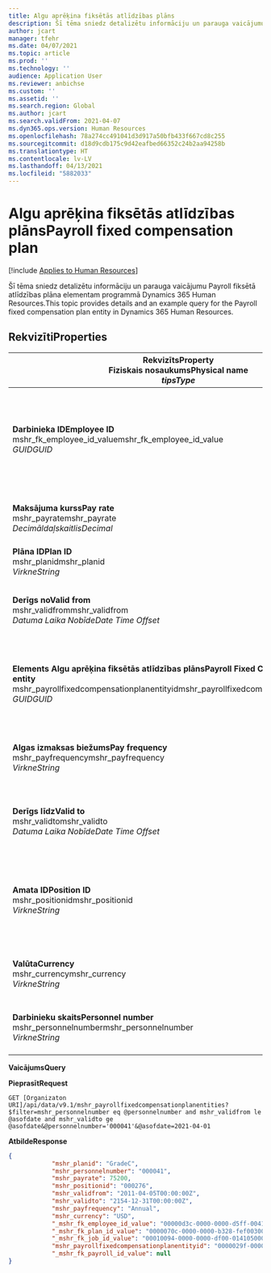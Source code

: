 ```yaml
---
title: Algu aprēķina fiksētās atlīdzības plāns
description: Šī tēma sniedz detalizētu informāciju un parauga vaicājumu Payroll fiksētā atlīdzības plāna elementam programmā Dynamics 365 Human Resources.
author: jcart
manager: tfehr
ms.date: 04/07/2021
ms.topic: article
ms.prod: ''
ms.technology: ''
audience: Application User
ms.reviewer: anbichse
ms.custom: ''
ms.assetid: ''
ms.search.region: Global
ms.author: jcart
ms.search.validFrom: 2021-04-07
ms.dyn365.ops.version: Human Resources
ms.openlocfilehash: 78a274cc491041d3d917a50bfb433f667cd8c255
ms.sourcegitcommit: d18d9cdb175c9d42eafbed66352c24b2aa94258b
ms.translationtype: HT
ms.contentlocale: lv-LV
ms.lasthandoff: 04/13/2021
ms.locfileid: "5882033"
---
```

# <a name="payroll-fixed-compensation-plan"></a><span data-ttu-id="1a2e5-103">Algu aprēķina fiksētās atlīdzības plāns</span><span class="sxs-lookup"><span data-stu-id="1a2e5-103">Payroll fixed compensation plan</span></span>

[!include [Applies to Human Resources](../includes/applies-to-hr.md)]

<span data-ttu-id="1a2e5-104">Šī tēma sniedz detalizētu informāciju un parauga vaicājumu Payroll fiksētā atlīdzības plāna elementam programmā Dynamics 365 Human Resources.</span><span class="sxs-lookup"><span data-stu-id="1a2e5-104">This topic provides details and an example query for the Payroll fixed compensation plan entity in Dynamics 365 Human Resources.</span></span>

## <a name="properties"></a><span data-ttu-id="1a2e5-105">Rekvizīti</span><span class="sxs-lookup"><span data-stu-id="1a2e5-105">Properties</span></span>

| <span data-ttu-id="1a2e5-106">Rekvizīts</span><span class="sxs-lookup"><span data-stu-id="1a2e5-106">Property</span></span><br><span data-ttu-id="1a2e5-107">**Fiziskais nosaukums**</span><span class="sxs-lookup"><span data-stu-id="1a2e5-107">**Physical name**</span></span><br><span data-ttu-id="1a2e5-108">**_tips_**</span><span class="sxs-lookup"><span data-stu-id="1a2e5-108">**_Type_**</span></span> | <span data-ttu-id="1a2e5-109">Izmantot</span><span class="sxs-lookup"><span data-stu-id="1a2e5-109">Use</span></span> | <span data-ttu-id="1a2e5-110">Apraksts</span><span class="sxs-lookup"><span data-stu-id="1a2e5-110">Description</span></span> |
| --- | --- | --- |
| <span data-ttu-id="1a2e5-111">**Darbinieka ID**</span><span class="sxs-lookup"><span data-stu-id="1a2e5-111">**Employee ID**</span></span><br><span data-ttu-id="1a2e5-112">mshr_fk_employee_id_value</span><span class="sxs-lookup"><span data-stu-id="1a2e5-112">mshr_fk_employee_id_value</span></span><br><span data-ttu-id="1a2e5-113">*GUID*</span><span class="sxs-lookup"><span data-stu-id="1a2e5-113">*GUID*</span></span> | <span data-ttu-id="1a2e5-114">Tikai lasāms</span><span class="sxs-lookup"><span data-stu-id="1a2e5-114">Read-only</span></span><br><span data-ttu-id="1a2e5-115">Obligāts</span><span class="sxs-lookup"><span data-stu-id="1a2e5-115">Required</span></span><br><span data-ttu-id="1a2e5-116">Ārējā atslēga:mshr_Employee_id no mshr_payrollemployeeentity elementa</span><span class="sxs-lookup"><span data-stu-id="1a2e5-116">Foreign key:mshr_Employee_id of mshr_payrollemployeeentity entity</span></span>  | <span data-ttu-id="1a2e5-117">Darbinieka ID</span><span class="sxs-lookup"><span data-stu-id="1a2e5-117">Employee ID</span></span> |
| <span data-ttu-id="1a2e5-118">**Maksājuma kurss**</span><span class="sxs-lookup"><span data-stu-id="1a2e5-118">**Pay rate**</span></span><br><span data-ttu-id="1a2e5-119">mshr_payrate</span><span class="sxs-lookup"><span data-stu-id="1a2e5-119">mshr_payrate</span></span><br><span data-ttu-id="1a2e5-120">*Decimāldaļskaitlis*</span><span class="sxs-lookup"><span data-stu-id="1a2e5-120">*Decimal*</span></span> | <span data-ttu-id="1a2e5-121">Tikai lasāms</span><span class="sxs-lookup"><span data-stu-id="1a2e5-121">Read-only</span></span><br><span data-ttu-id="1a2e5-122">Obligāts</span><span class="sxs-lookup"><span data-stu-id="1a2e5-122">Required</span></span> | <span data-ttu-id="1a2e5-123">Fiksētās atlīdzības plānā definētais algas kurss.</span><span class="sxs-lookup"><span data-stu-id="1a2e5-123">Pay rate defined in fixed compensation plan.</span></span> |
| <span data-ttu-id="1a2e5-124">**Plāna ID**</span><span class="sxs-lookup"><span data-stu-id="1a2e5-124">**Plan ID**</span></span><br><span data-ttu-id="1a2e5-125">mshr_planid</span><span class="sxs-lookup"><span data-stu-id="1a2e5-125">mshr_planid</span></span><br><span data-ttu-id="1a2e5-126">*Virkne*</span><span class="sxs-lookup"><span data-stu-id="1a2e5-126">*String*</span></span> | <span data-ttu-id="1a2e5-127">Tikai lasāms</span><span class="sxs-lookup"><span data-stu-id="1a2e5-127">Read-only</span></span><br><span data-ttu-id="1a2e5-128">Obligāts</span><span class="sxs-lookup"><span data-stu-id="1a2e5-128">Required</span></span> |<span data-ttu-id="1a2e5-129">Norāda atlīdzības plānu.</span><span class="sxs-lookup"><span data-stu-id="1a2e5-129">Specifies the compensation plan.</span></span>  |
| <span data-ttu-id="1a2e5-130">**Derīgs no**</span><span class="sxs-lookup"><span data-stu-id="1a2e5-130">**Valid from**</span></span><br><span data-ttu-id="1a2e5-131">mshr_validfrom</span><span class="sxs-lookup"><span data-stu-id="1a2e5-131">mshr_validfrom</span></span><br><span data-ttu-id="1a2e5-132">*Datuma Laika Nobīde*</span><span class="sxs-lookup"><span data-stu-id="1a2e5-132">*Date Time Offset*</span></span> |  <span data-ttu-id="1a2e5-133">Tikai lasāms</span><span class="sxs-lookup"><span data-stu-id="1a2e5-133">Read-only</span></span><br><span data-ttu-id="1a2e5-134">Obligāts</span><span class="sxs-lookup"><span data-stu-id="1a2e5-134">Required</span></span> |<span data-ttu-id="1a2e5-135">Datums, no kura ir fiksētā atlīdzība par darbinieku.</span><span class="sxs-lookup"><span data-stu-id="1a2e5-135">Date the employee fixed compensation is valid from.</span></span>  |
| <span data-ttu-id="1a2e5-136">**Elements Algu aprēķina fiksētās atlīdzības plāns**</span><span class="sxs-lookup"><span data-stu-id="1a2e5-136">**Payroll Fixed Compensation Plan entity**</span></span><br><span data-ttu-id="1a2e5-137">mshr_payrollfixedcompensationplanentityid</span><span class="sxs-lookup"><span data-stu-id="1a2e5-137">mshr_payrollfixedcompensationplanentityid</span></span><br><span data-ttu-id="1a2e5-138">*GUID*</span><span class="sxs-lookup"><span data-stu-id="1a2e5-138">*GUID*</span></span> | <span data-ttu-id="1a2e5-139">Obligāts</span><span class="sxs-lookup"><span data-stu-id="1a2e5-139">Required</span></span><br><span data-ttu-id="1a2e5-140">Sistēmas ģenerēts</span><span class="sxs-lookup"><span data-stu-id="1a2e5-140">Sytem generated</span></span> | <span data-ttu-id="1a2e5-141">Sistēmas ģenerēta GUID vērtība, lai unikāli identificētu atlīdzības plānu.</span><span class="sxs-lookup"><span data-stu-id="1a2e5-141">A system-generated GUID value to uniquely identify the compensation plan.</span></span> |
| <span data-ttu-id="1a2e5-142">**Algas izmaksas biežums**</span><span class="sxs-lookup"><span data-stu-id="1a2e5-142">**Pay frequency**</span></span><br><span data-ttu-id="1a2e5-143">mshr_payfrequency</span><span class="sxs-lookup"><span data-stu-id="1a2e5-143">mshr_payfrequency</span></span><br><span data-ttu-id="1a2e5-144">*Virkne*</span><span class="sxs-lookup"><span data-stu-id="1a2e5-144">*String*</span></span> | <span data-ttu-id="1a2e5-145">Tikai lasāms</span><span class="sxs-lookup"><span data-stu-id="1a2e5-145">Read-only</span></span><br><span data-ttu-id="1a2e5-146">Obligāts</span><span class="sxs-lookup"><span data-stu-id="1a2e5-146">Required</span></span> |<span data-ttu-id="1a2e5-147">Darbinieka apmaksas biežums.</span><span class="sxs-lookup"><span data-stu-id="1a2e5-147">The frequency the employee will be paid.</span></span>  |
| <span data-ttu-id="1a2e5-148">**Derīgs līdz**</span><span class="sxs-lookup"><span data-stu-id="1a2e5-148">**Valid to**</span></span><br><span data-ttu-id="1a2e5-149">mshr_validto</span><span class="sxs-lookup"><span data-stu-id="1a2e5-149">mshr_validto</span></span><br><span data-ttu-id="1a2e5-150">*Datuma Laika Nobīde*</span><span class="sxs-lookup"><span data-stu-id="1a2e5-150">*Date Time Offset*</span></span> | <span data-ttu-id="1a2e5-151">Tikai lasāms</span><span class="sxs-lookup"><span data-stu-id="1a2e5-151">Read-only</span></span> <br><span data-ttu-id="1a2e5-152">Obligāts</span><span class="sxs-lookup"><span data-stu-id="1a2e5-152">Required</span></span> | <span data-ttu-id="1a2e5-153">Datums, līdz kuram ir fiksētā atlīdzība par darbinieku.</span><span class="sxs-lookup"><span data-stu-id="1a2e5-153">Date the employee fixed compensation is valid to.</span></span> |
| <span data-ttu-id="1a2e5-154">**Amata ID**</span><span class="sxs-lookup"><span data-stu-id="1a2e5-154">**Position ID**</span></span><br><span data-ttu-id="1a2e5-155">mshr_positionid</span><span class="sxs-lookup"><span data-stu-id="1a2e5-155">mshr_positionid</span></span><br><span data-ttu-id="1a2e5-156">*Virkne*</span><span class="sxs-lookup"><span data-stu-id="1a2e5-156">*String*</span></span> | <span data-ttu-id="1a2e5-157">Tikai lasāms</span><span class="sxs-lookup"><span data-stu-id="1a2e5-157">Read-only</span></span> <br><span data-ttu-id="1a2e5-158">Obligāts</span><span class="sxs-lookup"><span data-stu-id="1a2e5-158">Required</span></span> | <span data-ttu-id="1a2e5-159">Amata ID, kas saistīts ar darbinieka un fiksētās atlīdzības plāna reģistrāciju.</span><span class="sxs-lookup"><span data-stu-id="1a2e5-159">Postion ID associated with the employee and fixed compensation plan enrollment.</span></span> |
| <span data-ttu-id="1a2e5-160">**Valūta**</span><span class="sxs-lookup"><span data-stu-id="1a2e5-160">**Currency**</span></span><br><span data-ttu-id="1a2e5-161">mshr_currency</span><span class="sxs-lookup"><span data-stu-id="1a2e5-161">mshr_currency</span></span><br><span data-ttu-id="1a2e5-162">*Virkne*</span><span class="sxs-lookup"><span data-stu-id="1a2e5-162">*String*</span></span> | <span data-ttu-id="1a2e5-163">Tikai lasāms</span><span class="sxs-lookup"><span data-stu-id="1a2e5-163">Read-only</span></span> <br><span data-ttu-id="1a2e5-164">Obligāts</span><span class="sxs-lookup"><span data-stu-id="1a2e5-164">Required</span></span> |<span data-ttu-id="1a2e5-165">Fiksētās atlīdzības plānam definētā valūta</span><span class="sxs-lookup"><span data-stu-id="1a2e5-165">The currency defined for the fixed compensation plan</span></span>   |
| <span data-ttu-id="1a2e5-166">**Darbinieku skaits**</span><span class="sxs-lookup"><span data-stu-id="1a2e5-166">**Personnel number**</span></span><br><span data-ttu-id="1a2e5-167">mshr_personnelnumber</span><span class="sxs-lookup"><span data-stu-id="1a2e5-167">mshr_personnelnumber</span></span><br><span data-ttu-id="1a2e5-168">*Virkne*</span><span class="sxs-lookup"><span data-stu-id="1a2e5-168">*String*</span></span> | <span data-ttu-id="1a2e5-169">Tikai lasāms</span><span class="sxs-lookup"><span data-stu-id="1a2e5-169">Read-only</span></span><br><span data-ttu-id="1a2e5-170">Obligāts</span><span class="sxs-lookup"><span data-stu-id="1a2e5-170">Required</span></span> |<span data-ttu-id="1a2e5-171">Darbinieka unikālais personāla numurs.</span><span class="sxs-lookup"><span data-stu-id="1a2e5-171">The employee's unique personnel number.</span></span>  |

<span data-ttu-id="1a2e5-172">**Vaicājums**</span><span class="sxs-lookup"><span data-stu-id="1a2e5-172">**Query**</span></span>

<span data-ttu-id="1a2e5-173">**Pieprasīt**</span><span class="sxs-lookup"><span data-stu-id="1a2e5-173">**Request**</span></span>

```http
GET [Organizaton URI]/api/data/v9.1/mshr_payrollfixedcompensationplanentities?$filter=mshr_personnelnumber eq @personnelnumber and mshr_validfrom le @asofdate and mshr_validto ge @asofdate&@personnelnumber='000041'&@asofdate=2021-04-01
```

<span data-ttu-id="1a2e5-174">**Atbilde**</span><span class="sxs-lookup"><span data-stu-id="1a2e5-174">**Response**</span></span>

```json
{
            "mshr_planid": "GradeC",
            "mshr_personnelnumber": "000041",
            "mshr_payrate": 75200,
            "mshr_positionid": "000276",
            "mshr_validfrom": "2011-04-05T00:00:00Z",
            "mshr_validto": "2154-12-31T00:00:00Z",
            "mshr_payfrequency": "Annual",
            "mshr_currency": "USD",
            "_mshr_fk_employee_id_value": "00000d3c-0000-0000-d5ff-004105000000",
            "_mshr_fk_plan_id_value": "0000070c-0000-0000-b328-fef003000000",
            "_mshr_fk_job_id_value": "00010094-0000-0000-df00-014105000000",
            "mshr_payrollfixedcompensationplanentityid": "0000029f-0000-0000-d5ff-004105000000",
            "_mshr_fk_payroll_id_value": null
}
```
